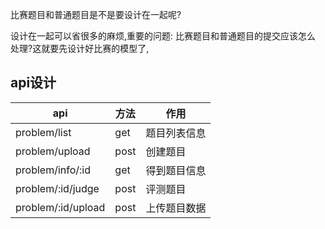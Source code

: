 比赛题目和普通题目是不是要设计在一起呢?


设计在一起可以省很多的麻烦,重要的问题: 比赛题目和普通题目的提交应该怎么 处理?这就要先设计好比赛的模型了,


## api设计

| api                | 方法 | 作用         |
|--------------------|------|--------------|
| problem/list       | get  | 题目列表信息 |
| problem/upload     | post | 创建题目     |
| problem/info/:id   | get  | 得到题目信息 |
| problem/:id/judge  | post | 评测题目     |
| problem/:id/upload | post | 上传题目数据 |
